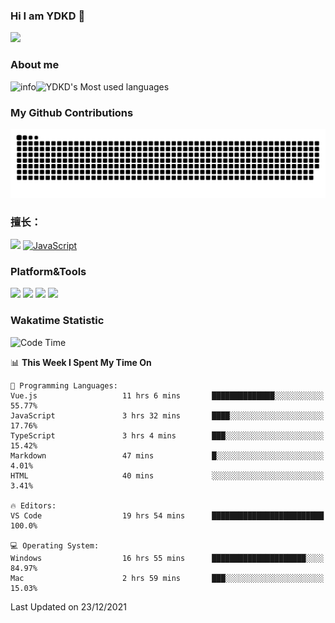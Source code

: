 ### Hi I am YDKD 👋

![](https://visitor-badge.glitch.me/badge?page_id=YDKD.readme)

### About me
![info](https://github-readme-stats.vercel.app/api?username=YDKD&show_icons=true&theme=cobalt)![YDKD's Most used languages](https://github-readme-stats.vercel.app/api/top-langs/?username=YDKD&layout=compact&hide_border=true&langs_count=8)

### My Github Contributions
![](https://raw.githubusercontent.com/YDKD/YDKD/main/assets/github-contribution-grid-snake.svg)

### 擅长：<br />
[![](https://img.shields.io/badge/-Vue.js-007396?style=flat-square&logo=Vue.js&logoColor=#4FC08D)](https://cn.vuejs.org/)
[![JavaScript](https://img.shields.io/badge/-JavaScript-f7e018?style=flat-square&logo=javascript&logoColor=white)]()

### Platform&Tools <br/>

[![]( https://img.shields.io/badge/macOS-Big%20Sur-292e33?style=flat-square&logo=apple&logoColor=ffffff )]() [![](https://img.shields.io/badge/Windows-10-2376bc?style=flat-square&logo=windows&logoColor=ffffff)]() [![]( https://img.shields.io/badge/IDE-Visual%20Studio%20Code-blue?style=flat-square&logo=visual-studio-code&logoColor=ffffff )]() [![]( https://img.shields.io/badge/iPhone-12-999999?style=flat-square&logo=apple&logoColor=ffffff)]() <br />

### Wakatime Statistic
<!--START_SECTION:waka-->
![Code Time](http://img.shields.io/badge/Code%20Time-264%20hrs%2025%20mins-blue)

📊 **This Week I Spent My Time On** 

```text
💬 Programming Languages: 
Vue.js                   11 hrs 6 mins       ██████████████░░░░░░░░░░░   55.77% 
JavaScript               3 hrs 32 mins       ████░░░░░░░░░░░░░░░░░░░░░   17.76% 
TypeScript               3 hrs 4 mins        ███░░░░░░░░░░░░░░░░░░░░░░   15.42% 
Markdown                 47 mins             █░░░░░░░░░░░░░░░░░░░░░░░░   4.01% 
HTML                     40 mins             ░░░░░░░░░░░░░░░░░░░░░░░░░   3.41%

🔥 Editors: 
VS Code                  19 hrs 54 mins      █████████████████████████   100.0%

💻 Operating System: 
Windows                  16 hrs 55 mins      █████████████████████░░░░   84.97% 
Mac                      2 hrs 59 mins       ███░░░░░░░░░░░░░░░░░░░░░░   15.03%

```


 Last Updated on 23/12/2021
<!--END_SECTION:waka-->

<!--
**YDKD/YDKD** is a ✨ _special_ ✨ repository because its `README.md` (this file) appears on your GitHub profile.

Here are some ideas to get you started:

- 🔭 I’m currently working on ...
- 🌱 I’m currently learning ...
- 👯 I’m looking to collaborate on ...
- 🤔 I’m looking for help with ...
- 💬 Ask me about ...
- 📫 How to reach me: ...
- 😄 Pronouns: ...
- ⚡ Fun fact: ...
-->
